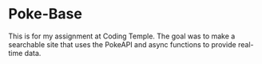 # Poke-Base
This is for my assignment at Coding Temple. The goal was to make a searchable site that uses the PokeAPI and async functions to provide real-time data.
